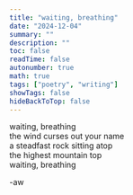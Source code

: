 ```yaml
---
title: "waiting, breathing"
date: "2024-12-04"
summary: ""
description: ""
toc: false
readTime: false
autonumber: true
math: true
tags: ["poetry", "writing"]
showTags: false
hideBackToTop: false
---
```


waiting, breathing  
the wind curses out your name  
a steadfast rock sitting atop  
the highest mountain top  
waiting, breathing  
  
-aw
